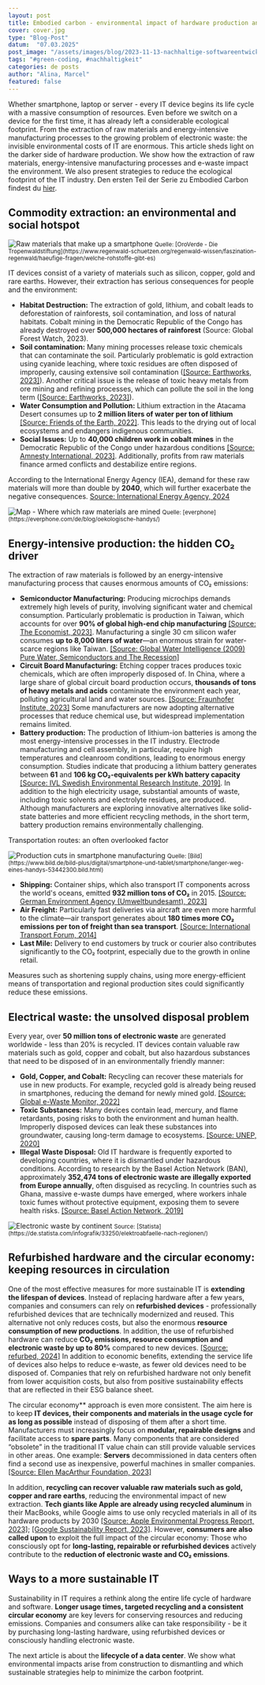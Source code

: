 ```yaml
---
layout: post
title: Embodied carbon - environmental impact of hardware production and disposal
cover: cover.jpg
type: "Blog-Post"
datum:  "07.03.2025"
post_image: "/assets/images/blog/2023-11-13-nachhaltige-softwareentwicklung.jpg"
tags: "#green-coding, #nachhaltigkeit"
categories: de posts
author: "Alina, Marcel"
featured: false
---
```


Whether smartphone, laptop or server - every IT device begins its life cycle with a massive consumption of resources. Even before we switch on a device for the first time, it has already left a considerable ecological footprint. From the extraction of raw materials and energy-intensive manufacturing processes to the growing problem of electronic waste: the invisible environmental costs of IT are enormous. This article sheds light on the darker side of hardware production. We show how the extraction of raw materials, energy-intensive manufacturing processes and e-waste impact the environment. We also present strategies to reduce the ecological footprint of the IT industry. Den ersten Teil der Serie zu Embodied Carbon findest du [hier](https://mehrwert.tech/embodied-carbon-1).

## **Commodity extraction: an environmental and social hotspot**

<img class="img-fluid w-100" src="/assets/images/blog/smartphone_resources.jpg" alt="Raw materials that make up a smartphone">
<small>Quelle: [OroVerde - Die Tropenwaldstiftung](https://www.regenwald-schuetzen.org/regenwald-wissen/faszination-regenwald/haeufige-fragen/welche-rohstoffe-gibt-es)</small>

IT devices consist of a variety of materials such as silicon, copper, gold and rare earths. However, their extraction has serious consequences for people and the environment:

<ul>
<li><b>Habitat Destruction:</b> The extraction of gold, lithium, and cobalt leads to deforestation of rainforests, soil contamination, and loss of natural habitats. Cobalt mining in the Democratic Republic of the Congo has already destroyed over <b>500,000 hectares of rainforest</b> (Source: Global Forest Watch, 2023).</li>
<li><b>Soil contamination:</b> Many mining processes release toxic chemicals that can contaminate the soil. Particularly problematic is gold extraction using cyanide leaching, where toxic residues are often disposed of improperly, causing extensive soil contamination (<a href="https://earthworks.org/wp-content/uploads/2025/01/Earthworks-Annual-Report-2023.pdf">[Source: Earthworks, 2023]</a>). Another critical issue is the release of toxic heavy metals from ore mining and refining processes, which can pollute the soil in the long term (<a href="https://earthworks.org/wp-content/uploads/2025/01/Earthworks-Annual-Report-2023.pdf">[Source: Earthworks, 2023]</a>).</li>
<li><b>Water Consumption and Pollution:</b> Lithium extraction in the Atacama Desert consumes up to <b>2 million liters of water per ton of lithium</b> <a href="https://www.fr.de/wirtschaft/konflikte-wasser-10968084.html">[Source: Friends of the Earth, 2022]</a>. This leads to the drying out of local ecosystems and endangers indigenous communities.</li>
<li><b>Social Issues:</b> Up to <b>40,000 children work in cobalt mines</b> in the Democratic Republic of the Congo under hazardous conditions <a href="https://www.amnesty.de/informieren/aktuell/demokratische-republik-kongo-grosskonzerne-tun-zu-wenig-gegen-kinderarbeit">[Source: Amnesty International, 2023]</a>. Additionally, profits from raw materials finance armed conflicts and destabilize entire regions.</li>
</ul>

According to the International Energy Agency (IEA), demand for these raw materials will more than double by **2040**, which will further exacerbate the negative consequences. [Source: International Energy Agency, 2024](https://www.iea.org/news/sharp-declines-in-critical-mineral-prices-mask-risks-of-future-supply-strains-as-energy-transitions-advance)

<img class="img-fluid w-100" src="/assets/images/blog/Smartphone_resources_map.jpg" alt="Map - Where which raw materials are mined">
<small>Quelle: [everphone](https://everphone.com/de/blog/oekologische-handys/)</small>

## **Energy-intensive production: the hidden CO₂ driver**

The extraction of raw materials is followed by an energy-intensive manufacturing process that causes enormous amounts of CO₂ emissions:


<ul>
<li><b>Semiconductor Manufacturing:</b> Producing microchips demands extremely high levels of purity, involving significant water and chemical consumption. Particularly problematic is production in Taiwan, which accounts for over <b>90% of global high-end chip manufacturing</b> <a href="https://www.economist.com/special-report/2023/03/06/taiwans-dominance-of-the-chip-industry-makes-it-more-important">[Source: The Economist, 2023]</a>. Manufacturing a single 30 cm silicon wafer consumes <b>up to 8,000 liters of water</b>—an enormous strain for water-scarce regions like Taiwan. <a href="https://www.globalwaterintel.com">[Source: Global Water Intelligence (2009) Pure Water, Semiconductors and The Recession]</a></li>
<li><b>Circuit Board Manufacturing:</b> Etching copper traces produces toxic chemicals, which are often improperly disposed of. In China, where a large share of global circuit board production occurs, <b>thousands of tons of heavy metals and acids</b> contaminate the environment each year, polluting agricultural land and water sources. <a href="https://www.fraunhofer-zukunftsfabrik.de/?p=4256">[Source: Fraunhofer Institute, 2023]</a> Some manufacturers are now adopting alternative processes that reduce chemical use, but widespread implementation remains limited.</li>
<li><b>Battery production:</b> The production of lithium-ion batteries is among the most energy-intensive processes in the IT industry. Electrode manufacturing and cell assembly, in particular, require high temperatures and cleanroom conditions, leading to enormous energy consumption. Studies indicate that producing a lithium battery generates between <b>61</b> and <b>106 kg CO₂-equivalents per kWh battery capacity</b> <a href="https://ivl.diva-portal.org/smash/get/diva2:1549551/FULLTEXT01.pdf">[Source: IVL Swedish Environmental Research Institute, 2019]</a>. In addition to the high electricity usage, substantial amounts of waste, including toxic solvents and electrolyte residues, are produced. Although manufacturers are exploring innovative alternatives like solid-state batteries and more efficient recycling methods, in the short term, battery production remains environmentally challenging.</li>
</ul>

Transportation routes: an often overlooked factor

<img class="img-fluid w-100" src="/assets/images/blog/smartphone_supply_chain.png" alt="Production cuts in smartphone manufacturing">
<small>Quelle: [Bild](https://www.bild.de/bild-plus/digital/smartphone-und-tablet/smartphone/langer-weg-eines-handys-53442300.bild.html)</small>

<ul>
<li><b>Shipping:</b> Container ships, which also transport IT components across the world's oceans, emitted <b>932 million tons of CO₂</b> in 2015. <a href="https://www.umweltbundesamt.de/themen/wasser/gewaesser/meere/nutzung-belastungen/schifffahrt#fakten-zur-seeschifffahrt-und-zu-ihren-auswirkungen-auf-die-umwelt">[Source: German Environment Agency (Umweltbundesamt), 2023]</a></li>
<li><b>Air Freight:</b> Particularly fast deliveries via aircraft are even more harmful to the climate—air transport generates about <b>180 times more CO₂ emissions per ton of freight than sea transport</b>. <a href="https://www.itf-oecd.org/sites/default/files/docs/dp201421.pdf">[Source: International Transport Forum, 2014]</a></li>
<li><b>Last Mile:</b> Delivery to end customers by truck or courier also contributes significantly to the CO₂ footprint, especially due to the growth in online retail.</li>
</ul>

Measures such as shortening supply chains, using more energy-efficient means of transportation and regional production sites could significantly reduce these emissions.

## **Electrical waste: the unsolved disposal problem**

Every year, over **50 million tons of electronic waste** are generated worldwide - less than 20% is recycled. IT devices contain valuable raw materials such as gold, copper and cobalt, but also hazardous substances that need to be disposed of in an environmentally friendly manner:

<ul>
<li><b>Gold, Copper, and Cobalt:</b> Recycling can recover these materials for use in new products. For example, recycled gold is already being reused in smartphones, reducing the demand for newly mined gold. <a href="https://globalewastemonitor.org/">[Source: Global e-Waste Monitor, 2022]</a></li>
<li><b>Toxic Substances:</b> Many devices contain lead, mercury, and flame retardants, posing risks to both the environment and human health. Improperly disposed devices can leak these substances into groundwater, causing long-term damage to ecosystems. <a href="https://wedocs.unep.org/xmlui/bitstream/handle/20.500.11822/35364/CoCL.pdf">[Source: UNEP, 2020]</a></li>
<li><b>Illegal Waste Disposal:</b> Old IT hardware is frequently exported to developing countries, where it is dismantled under hazardous conditions. According to research by the Basel Action Network (BAN), approximately <b>352,474 tons of electronic waste are illegally exported from Europe annually</b>, often disguised as recycling. In countries such as Ghana, massive e-waste dumps have emerged, where workers inhale toxic fumes without protective equipment, exposing them to severe health risks. <a href="https://wiki.ban.org/images/f/f4/Holes_in_the_Circular_Economy-_WEEE_Leakage_from_Europe.pdf">[Source: Basel Action Network, 2019]</a></li>
</ul>

<img class="img-fluid w-100" src="/assets/images/blog/elektroschrott_recycling.jpeg" alt="Electronic waste by continent">
<small>Source: [Statista](https://de.statista.com/infografik/33250/elektroabfaelle-nach-regionen/)</small>

## **Refurbished hardware and the circular economy: keeping resources in circulation**

One of the most effective measures for more sustainable IT is **extending the lifespan of devices**. Instead of replacing hardware after a few years, companies and consumers can rely on **refurbished devices** - professionally refurbished devices that are technically modernized and reused. This alternative not only reduces costs, but also the enormous **resource consumption of new productions**. In addition, the use of refurbished hardware can reduce **CO₂ emissions, resource consumption and electronic waste by up to 80%** compared to new devices. [[Source: refurbed, 2024]](https://www.refurbed.de/a/pressrelease-refurbed-fraunhofer/) In addition to economic benefits, extending the service life of devices also helps to reduce e-waste, as fewer old devices need to be disposed of. Companies that rely on refurbished hardware not only benefit from lower acquisition costs, but also from positive sustainability effects that are reflected in their ESG balance sheet.

The circular economy** approach is even more consistent. The aim here is to keep **IT devices, their components and materials in the usage cycle for as long as possible** instead of disposing of them after a short time. Manufacturers must increasingly focus on **modular, repairable designs** and facilitate access to **spare parts**. Many components that are considered “obsolete” in the traditional IT value chain can still provide valuable services in other areas. One example: **Servers** decommissioned in data centers often find a second use as inexpensive, powerful machines in smaller companies. [[Source: Ellen MacArthur Foundation, 2023]](https://www.ellenmacarthurfoundation.org/circular-economy-diagram)

In addition, **recycling can recover valuable raw materials such as gold, copper and rare earths**, reducing the environmental impact of new extraction. **Tech giants like Apple are already using recycled aluminum** in their MacBooks, while Google aims to use only recycled materials in all of its hardware products by 2030 [[Source: Apple Environmental Progress Report, 2023]](https://www.apple.com/environment/pdf/Apple_Environmental_Progress_Report_2024.pdf); [[Google Sustainability Report, 2023]](https://sustainability.google/reports/google-2023-environmental-report/). However, **consumers are also called upon** to exploit the full impact of the circular economy: Those who consciously opt for **long-lasting, repairable or refurbished devices** actively contribute to the **reduction of electronic waste and CO₂ emissions**.

## **Ways to a more sustainable IT**

Sustainability in IT requires a rethink along the entire life cycle of hardware and software. **Longer usage times, targeted recycling and a consistent circular economy** are key levers for conserving resources and reducing emissions. Companies and consumers alike can take responsibility - be it by purchasing long-lasting hardware, using refurbished devices or consciously handling electronic waste.

The next article is about the **lifecycle of a data center**. We show what environmental impacts arise from construction to dismantling and which sustainable strategies help to minimize the carbon footprint.


